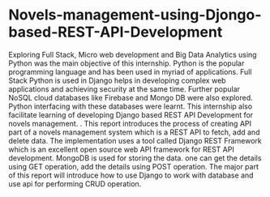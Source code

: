 # Novels-management-using-Djongo-based-REST-API-Development
Exploring Full Stack, Micro web development and Big Data Analytics using Python was the main objective of this internship. Python is the popular programming language and has been used in myriad of applications. Full Stack Python is used in Django helps in developing complex web applications and achieving security at the same time. Further popular NoSQL cloud databases like Firebase and Mongo DB were also explored. Python interfacing with these databases were learnt. This internship also facilitate learning of developing Django based REST API Development for novels management. . This report introduces the process of creating API part of a novels management system which is a REST API to fetch, add and delete data. The implementation uses a tool called Django REST Framework which is an excellent open source web API framework for REST API development. MongoDB is used for storing the data. one can get the details using GET operation, add the details using POST operation. The major part of this report will introduce how to use Django to work with database and use api for performing CRUD operation.
